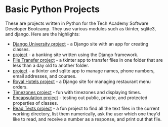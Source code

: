 <h1>Basic Python Projects</h1>
These are projects written in Python for the Tech Academy Software Developer Bootcamp.  They use various modules such as tkinter, sqlite3, and django.  Here are the highlights:
<ul>
  <li><a href="https://github.com/jasonwsvt/Python-Projects/tree/main/DjangoUniversity">Django University project</a> - a Django site with an app for creating classes.</li>
  <li><a href="https://github.com/jasonwsvt/Python-Projects/tree/main/Django_Checkbook"> project</a> - a banking site written using the Django framework.</li>
  <li><a href="https://github.com/jasonwsvt/Python-Projects/tree/main/file_transfer_assignment"> File Transfer project</a> - a tkinter app to transfer files in one folder that are less than a day old to another folder.</li>
  <li><a href="https://github.com/jasonwsvt/Python-Projects/tree/main/studentTracking"> project</a> - a tkinter and sqlite app to manage names, phone numbers, email addresses, and courses.</li>
  <li><a href="https://github.com/jasonwsvt/Python-Projects/tree/main/techproject"> Royal Hotels project</a> - a Django site for managing restaurant menu orders.</li>
  <li><a href="https://github.com/jasonwsvt/Python-Projects/blob/main/timezones.py"> Timezones project</a> - fun with timezones and displaying times.</li>
  <li><a href="https://github.com/jasonwsvt/Python-Projects/blob/main/encapsulation.py"> Encapsulation project</a> - testing out public, private, and protected properties of classes.</li>
  <li><a href="https://github.com/jasonwsvt/Python-Projects/blob/main/readTxts.py"> Read Texts project</a> - a fun project to find all the text files in the current working directory, list them numerically, ask the user which one they'd like to read, and receive a number as a response, and print out that file.</li>
